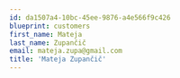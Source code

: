 ```yaml
---
id: da1507a4-10bc-45ee-9876-a4e566f9c426
blueprint: customers
first_name: Mateja
last_name: Zupančič
email: mateja.zupa@gmail.com
title: 'Mateja Zupančič'
---
```

